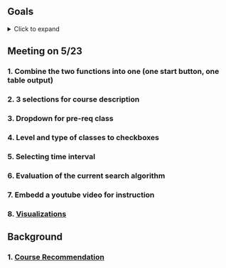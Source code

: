 ## Goals
<details>
<summary>Click to expand</summary>
### 1. Incorporate the pre-req dataset with the course search algorithm
### 2. Add more filters to make the course search more specific
> a) Incorporate course structure selection in the form of check-boxes instead of the dropdown <br>
> b) Incorporate grading option selection in the form of check-boxes <br>
> c) Course length should be implemented in a more flexible way (selecting time interval) <br>
> d) Incorporate a function to search based on fullfilling certain major requirements 
### 3. Display course description in the search results
### 4. Find a way to evaluate search performance
### 5. Find out why the current search algorithm gives inconsistent results\

</details>

## Meeting on 5/23
### 1. Combine the two functions into one (one start button, one table output)
### 2. 3 selections for course description
### 3. Dropdown for pre-req class
### 4. Level and type of classes to checkboxes
### 5. Selecting time interval
### 6. Evaluation of the current search algorithm
### 7. Embedd a youtube video for instruction
### 8. [Visualizations](https://stack.dailybruin.com/2017/04/23/department-similarity/)

## Background
### 1. [Course Recommendation](https://ieeexplore.ieee.org/document/8088011?figureId=fig5#fig5)
